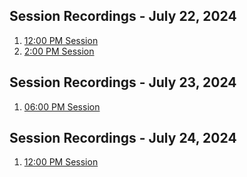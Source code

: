 ## Session Recordings - July 22, 2024

1. [12:00 PM Session](https://screenrec.com/share/VDX9BiW86u)
2. [2:00 PM Session](https://screenrec.com/share/ROHyAKb8Jp)

## Session Recordings - July 23, 2024

1. [06:00 PM Session](https://screenrec.com/share/g2TV50KsO7)

## Session Recordings - July 24, 2024

1. [12:00 PM Session](https://screenrec.com/share/PufHsoi25h)
